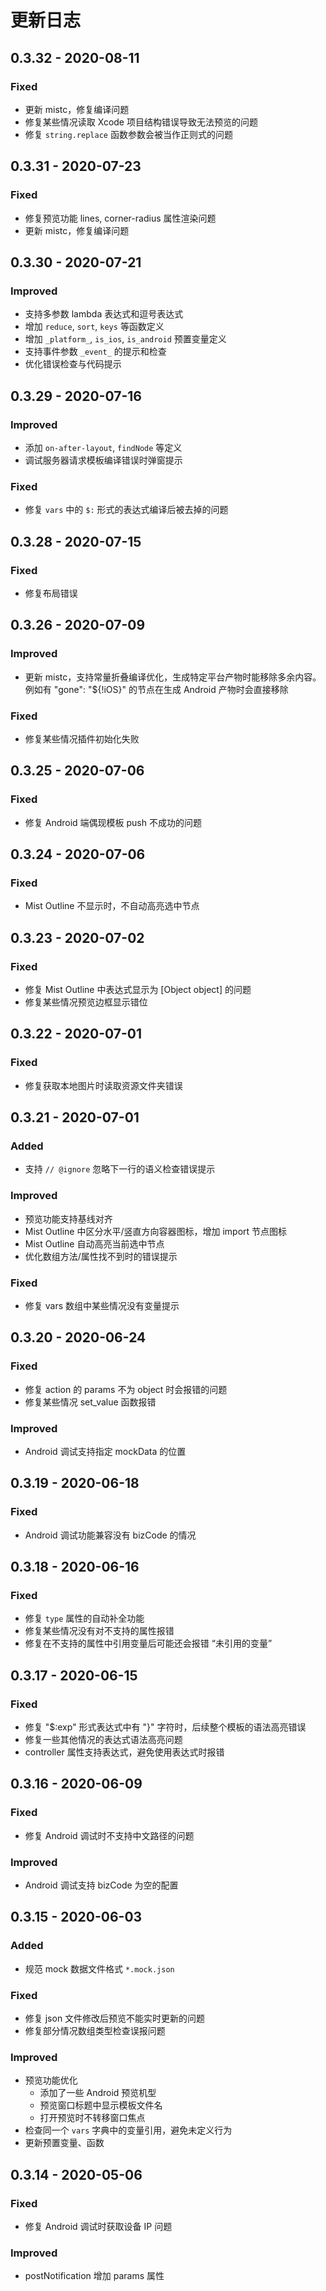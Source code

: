 # 更新日志

## 0.3.32 - 2020-08-11

### Fixed

- 更新 mistc，修复编译问题
- 修复某些情况读取 Xcode 项目结构错误导致无法预览的问题
- 修复 `string.replace` 函数参数会被当作正则式的问题

## 0.3.31 - 2020-07-23

### Fixed

- 修复预览功能 lines, corner-radius 属性渲染问题
- 更新 mistc，修复编译问题

## 0.3.30 - 2020-07-21

### Improved

- 支持多参数 lambda 表达式和逗号表达式
- 增加 `reduce`, `sort`, `keys` 等函数定义
- 增加 `_platform_`, `is_ios`, `is_android` 预置变量定义
- 支持事件参数 `_event_` 的提示和检查
- 优化错误检查与代码提示

## 0.3.29 - 2020-07-16

### Improved

- 添加 `on-after-layout`, `findNode` 等定义
- 调试服务器请求模板编译错误时弹窗提示

### Fixed

- 修复 `vars` 中的 `$:` 形式的表达式编译后被去掉的问题

## 0.3.28 - 2020-07-15

### Fixed

- 修复布局错误

## 0.3.26 - 2020-07-09

### Improved

- 更新 mistc，支持常量折叠编译优化，生成特定平台产物时能移除多余内容。例如有 "gone": "${!iOS}" 的节点在生成 Android 产物时会直接移除

### Fixed

- 修复某些情况插件初始化失败

## 0.3.25 - 2020-07-06

### Fixed

- 修复 Android 端偶现模板 push 不成功的问题

## 0.3.24 - 2020-07-06

### Fixed

- Mist Outline 不显示时，不自动高亮选中节点

## 0.3.23 - 2020-07-02

### Fixed

- 修复 Mist Outline 中表达式显示为 [Object object] 的问题
- 修复某些情况预览边框显示错位

## 0.3.22 - 2020-07-01

### Fixed

- 修复获取本地图片时读取资源文件夹错误

## 0.3.21 - 2020-07-01

### Added

- 支持 `// @ignore` 忽略下一行的语义检查错误提示

### Improved

- 预览功能支持基线对齐
- Mist Outline 中区分水平/竖直方向容器图标，增加 import 节点图标
- Mist Outline 自动高亮当前选中节点
- 优化数组方法/属性找不到时的错误提示

### Fixed

- 修复 vars 数组中某些情况没有变量提示

## 0.3.20 - 2020-06-24

### Fixed

- 修复 action 的 params 不为 object 时会报错的问题
- 修复某些情况 set_value 函数报错

### Improved

- Android 调试支持指定 mockData 的位置

## 0.3.19 - 2020-06-18

### Fixed

- Android 调试功能兼容没有 bizCode 的情况

## 0.3.18 - 2020-06-16

### Fixed

- 修复 `type` 属性的自动补全功能
- 修复某些情况没有对不支持的属性报错
- 修复在不支持的属性中引用变量后可能还会报错 “未引用的变量”

## 0.3.17 - 2020-06-15

### Fixed

- 修复 "$:exp" 形式表达式中有 "}" 字符时，后续整个模板的语法高亮错误
- 修复一些其他情况的表达式语法高亮问题
- controller 属性支持表达式，避免使用表达式时报错

## 0.3.16 - 2020-06-09

### Fixed

- 修复 Android 调试时不支持中文路径的问题

### Improved

- Android 调试支持 bizCode 为空的配置

## 0.3.15 - 2020-06-03

### Added

- 规范 mock 数据文件格式 `*.mock.json`

### Fixed

- 修复 json 文件修改后预览不能实时更新的问题
- 修复部分情况数组类型检查误报问题

### Improved

- 预览功能优化
  - 添加了一些 Android 预览机型
  - 预览窗口标题中显示模板文件名
  - 打开预览时不转移窗口焦点
- 检查同一个 `vars` 字典中的变量引用，避免未定义行为
- 更新预置变量、函数

## 0.3.14 - 2020-05-06

### Fixed

- 修复 Android 调试时获取设备 IP 问题

### Improved

- postNotification 增加 params 属性

